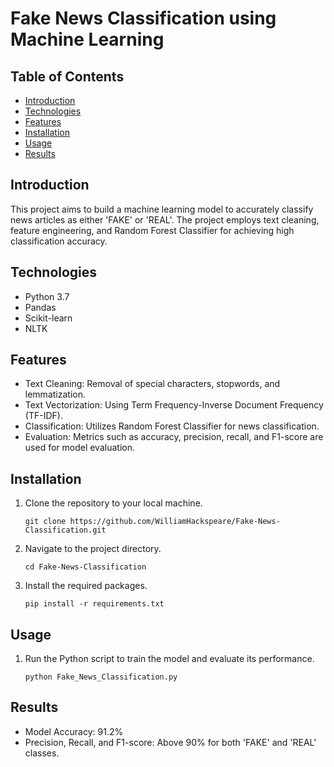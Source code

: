 # Fake News Classification using Machine Learning

## Table of Contents
- [Introduction](#introduction)
- [Technologies](#technologies)
- [Features](#features)
- [Installation](#installation)
- [Usage](#usage)
- [Results](#results)

## Introduction
This project aims to build a machine learning model to accurately classify news articles as either 'FAKE' or 'REAL'. The project employs text cleaning, feature engineering, and Random Forest Classifier for achieving high classification accuracy.

## Technologies
- Python 3.7
- Pandas
- Scikit-learn
- NLTK

## Features
- Text Cleaning: Removal of special characters, stopwords, and lemmatization.
- Text Vectorization: Using Term Frequency-Inverse Document Frequency (TF-IDF).
- Classification: Utilizes Random Forest Classifier for news classification.
- Evaluation: Metrics such as accuracy, precision, recall, and F1-score are used for model evaluation.

## Installation
1. Clone the repository to your local machine.
   ```
   git clone https://github.com/WilliamHackspeare/Fake-News-Classification.git
   ```
2. Navigate to the project directory.
   ```
   cd Fake-News-Classification
   ```
3. Install the required packages.
   ```
   pip install -r requirements.txt
   ```

## Usage
1. Run the Python script to train the model and evaluate its performance.
   ```
   python Fake_News_Classification.py
   ```

## Results
- Model Accuracy: 91.2%
- Precision, Recall, and F1-score: Above 90% for both 'FAKE' and 'REAL' classes.
